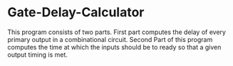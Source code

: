 # Gate-Delay-Calculator
This program consists of two parts. First part computes the delay of every primary output in a combinational circuit. Second Part of this program computes the time at which the inputs should be to ready so that a given output timing is met.
